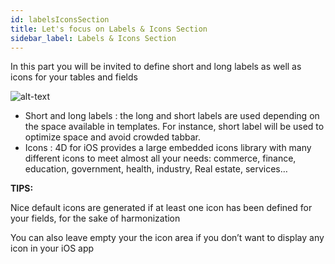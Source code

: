 ```yaml
---
id: labelsIconsSection
title: Let's focus on Labels & Icons Section
sidebar_label: Labels & Icons Section
---
```

In this part you will be invited to define short and long labels as well as icons for your tables and fields

![alt-text](assets/4DforiOSOverview/Labels-icons-section-4D-for-iOS.png)

* Short and long labels : the long and short labels are used depending on the space available in templates. For instance, short label will be used to optimize space and avoid crowded tabbar.
* Icons : 4D for iOS provides a large embedded icons library with many different icons to meet almost all your needs: commerce, finance, education, government, health, industry, Real estate, services…

<div class = "tips">
<b>TIPS:</b>

Nice default icons are generated if at least one icon has been defined for your fields, for the sake of harmonization

You can also leave empty your the icon area if you don’t want to display any icon in your iOS app
</div>
